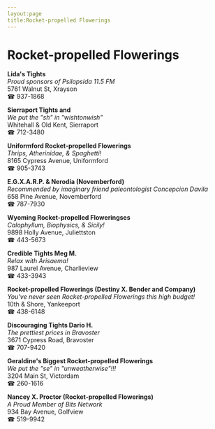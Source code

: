 ```yaml
---
layout:page
title:Rocket-propelled Flowerings
---
```

# Rocket-propelled Flowerings

**Lida's Tights**  
_Proud sponsors of Psilopsida 11.5 FM_  
5761 Walnut St, Xrayson  
☎ 937-1868



**Sierraport Tights and**  
_We put the "sh" in "wishtonwish"_  
Whitehall & Old Kent, Sierraport  
☎ 712-3480



**Uniformford Rocket-propelled Flowerings**  
_Thrips, Atherinidae, & Spaghetti!_  
8165 Cypress Avenue, Uniformford  
☎ 905-3743



**E.G.X.A.R.P. & Nerodia (Novemberford)**  
_Recommended by imaginary friend paleontologist Concepcion Davila_  
658 Pine Avenue, Novemberford  
☎ 787-7930



**Wyoming Rocket-propelled Floweringses**  
_Calophyllum, Biophysics, & Sicily!_  
9898 Holly Avenue, Juliettston  
☎ 443-5673



**Credible Tights Meg M.**  
_Relax with Arisaema!_  
987 Laurel Avenue, Charlieview  
☎ 433-3943



**Rocket-propelled Flowerings (Destiny X. Bender and Company)**  
_You've never seen Rocket-propelled Flowerings this high budget!_  
10th & Shore, Yankeeport  
☎ 438-6148



**Discouraging Tights Dario H.**  
_The prettiest prices in Bravoster_  
3671 Cypress Road, Bravoster  
☎ 707-9420



**Geraldine's Biggest Rocket-propelled Flowerings**  
_We put the "se" in "unweatherwise"!!!_  
3204 Main St, Victordam  
☎ 260-1616



**Nancey X. Proctor (Rocket-propelled Flowerings)**  
_A Proud Member of Bits Network_  
934 Bay Avenue, Golfview  
☎ 519-9942




